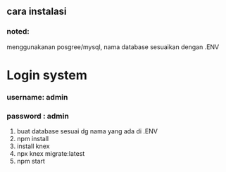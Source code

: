 ## cara instalasi ##

### noted: ### 
menggunakanan posgree/mysql, nama database sesuaikan dengan .ENV

# Login system
### username: admin 
### password : admin

1. buat database sesuai dg nama yang ada di .ENV
2. npm install
3. install knex
4. npx knex migrate:latest
5. npm start